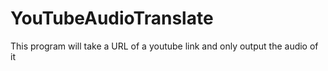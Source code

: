 # YouTubeAudioTranslate
This program will take a URL of a youtube link and only output the audio of it
